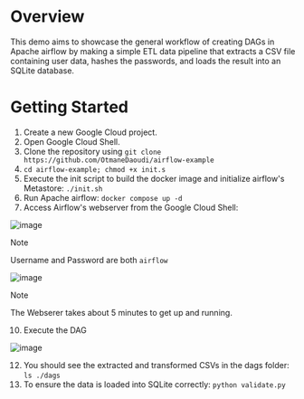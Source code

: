 # Overview
This demo aims to showcase the general workflow of creating DAGs in Apache airflow by making a simple ETL data pipeline that extracts a CSV file containing user data, hashes the passwords, and loads the result into an SQLite database.

# Getting Started
1. Create a new Google Cloud project.
2. Open Google Cloud Shell.
3. Clone the repository using `git clone https://github.com/OtmaneDaoudi/airflow-example`
4. `cd airflow-example; chmod +x init.s`
5. Execute the init script to build the docker image and initialize airflow's Metastore: `./init.sh`
6. Run Apache airflow: `docker compose up -d`
7. Access Airflow's webserver from the Google Cloud Shell:

![image](https://github.com/user-attachments/assets/582a4c74-862e-4e87-9274-633c09b510a7)

> [!note]
> Username and Password are both `airflow`

![image](https://github.com/user-attachments/assets/089bea74-bd00-43d1-8379-466b18d97765)

> [!note]
> The Webserer takes about 5 minutes to get up and running.

10. Execute the DAG

![image](https://github.com/user-attachments/assets/d9fbe520-3e4b-4682-9715-a08f544379be)

12. You should see the extracted and transformed CSVs in the dags folder: `ls ./dags`
13. To ensure the data is loaded into SQLite correctly: `python validate.py`

